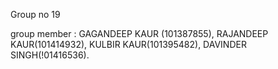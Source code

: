 Group no 19 

group member : GAGANDEEP KAUR (101387855), RAJANDEEP KAUR(101414932), KULBIR KAUR(101395482), DAVINDER SINGH(!01416536).


